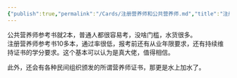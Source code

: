 ```yaml
---
{"publish":true,"permalink":"/Cards/注册营养师和公共营养师.md","title":"注册营养师和公共营养师","created":"2022-10-21","modified":"2023-03-14","published":"2025-07-12T18:50:19.239+08:00","cssclasses":""}
---
```



公共营养师参考书就2本，普通人都很容易考，没啥门槛，水货很多。  
注册营养师参考书10多本，通过率很低，报考前还有从业年限要求，还有持续维持证书的学分要求。这个基本可以认为是真大佬，值得相信。

此外，还会有各种民间组织颁发的所谓营养师证书，那更是水上加水了。